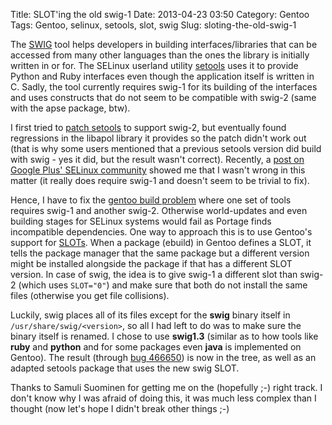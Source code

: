 Title: SLOT'ing the old swig-1
Date: 2013-04-23 03:50
Category: Gentoo
Tags: Gentoo, selinux, setools, slot, swig
Slug: sloting-the-old-swig-1

The [SWIG](http://www.swig.org) tool helps developers in building
interfaces/libraries that can be accessed from many other languages than
the ones the library is initially written in or for. The SELinux
userland utility [setools](http://oss.tresys.com/projects/setools) uses
it to provide Python and Ruby interfaces even though the application
itself is written in C. Sadly, the tool currently requires swig-1 for
its building of the interfaces and uses constructs that do not seem to
be compatible with swig-2 (same with the apse package, btw).

I first tried to [patch
setools](http://comments.gmane.org/gmane.comp.security.selinux/17822) to
support swig-2, but eventually found regressions in the libapol library
it provides so the patch didn't work out (that is why some users
mentioned that a previous setools version did build with swig - yes it
did, but the result wasn't correct). Recently, a [post on Google Plus'
SELinux
community](https://plus.google.com/117641514179258643044/posts/gNrhVDuwGzp)
showed me that I wasn't wrong in this matter (it really does require
swig-1 and doesn't seem to be trivial to fix).

Hence, I have to fix the [gentoo build
problem](https://bugs.gentoo.org/show_bug.cgi?id=453512) where one set
of tools requires swig-1 and another swig-2. Otherwise world-updates and
even building stages for SELinux systems would fail as Portage finds
incompatible dependencies. One way to approach this is to use Gentoo's
support for
[SLOTs](http://devmanual.gentoo.org/general-concepts/slotting/). When a
package (ebuild) in Gentoo defines a SLOT, it tells the package manager
that the same package but a different version might be installed
alongside the package if that has a different SLOT version. In case of
swig, the idea is to give swig-1 a different slot than swig-2 (which
uses `SLOT="0"`) and make sure that both do not install the same files
(otherwise you get file collisions).

Luckily, swig places all of its files except for the **swig** binary
itself in `/usr/share/swig/<version>`, so all I had left to do was to
make sure the binary itself is renamed. I chose to use **swig1.3**
(similar as to how tools like **ruby** and **python** and for some
packages even **java** is implemented on Gentoo). The result (through
[bug 466650](https://bugs.gentoo.org/show_bug.cgi?id=466650)) is now in
the tree, as well as an adapted setools package that uses the new swig
SLOT.

Thanks to Samuli Suominen for getting me on the (hopefully ;-) right
track. I don't know why I was afraid of doing this, it was much less
complex than I thought (now let's hope I didn't break other things ;-)
